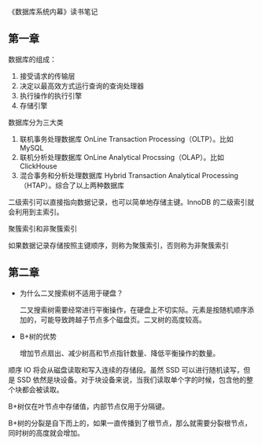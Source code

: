 《数据库系统内幕》读书笔记


## 第一章

数据库的组成：

1. 接受请求的传输层
2. 决定以最高效方式运行查询的查询处理器
3. 执行操作的执行引擎
4. 存储引擎

数据库分为三大类

1. 联机事务处理数据库 OnLine Transaction Processing（OLTP）。比如 MySQL
2. 联机分析处理数据库 OnLine Analytical Procssing（OLAP）。比如 ClickHouse
3. 混合事务和分析处理数据库 Hybrid Transaction Analytical Processing（HTAP）。综合了以上两种数据库

二级索引可以直接指向数据记录，也可以简单地存储主键。InnoDB 的二级索引就会利用到主索引。

聚簇索引和非聚簇索引

如果数据记录存储按照主键顺序，则称为聚簇索引，否则称为非聚簇索引

## 第二章

- 为什么二叉搜索树不适用于硬盘？

    二叉搜索树需要经常进行平衡操作，在硬盘上不切实际。元素是按随机顺序添加的，可能导致跨越子节点多个磁盘页。二叉树的高度较高。

- B+树的优势

    增加节点扇出、减少树高和节点指针数量、降低平衡操作的数量。

顺序 IO 将会从磁盘读取和写入连续的存储段。虽然 SSD 可以进行随机读写，但是 SSD 依然是块设备。对于块设备来说，当我们读取单个字的时候，包含他的整个块都会被读取。

B+树仅在叶节点中存储值，内部节点仅用于分隔键。

B+树的分裂是自下而上的，如果一直传播到了根节点，那么就需要分裂根节点，同时树的高度就会增加。